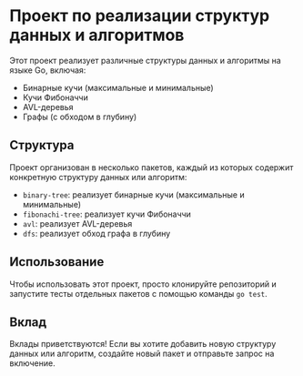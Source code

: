# Проект по реализации структур данных и алгоритмов

Этот проект реализует различные структуры данных и алгоритмы на языке Go, включая:

* Бинарные кучи (максимальные и минимальные)
* Кучи Фибоначчи
* AVL-деревья
* Графы (с обходом в глубину)

## Структура

Проект организован в несколько пакетов, каждый из которых содержит конкретную структуру данных или алгоритм:

* `binary-tree`: реализует бинарные кучи (максимальные и минимальные)
* `fibonachi-tree`: реализует кучи Фибоначчи
* `avl`: реализует AVL-деревья
* `dfs`: реализует обход графа в глубину

## Использование

Чтобы использовать этот проект, просто клонируйте репозиторий и запустите тесты отдельных пакетов с помощью команды `go test`.

## Вклад

Вклады приветствуются! Если вы хотите добавить новую структуру данных или алгоритм, создайте новый пакет и отправьте запрос на включение.
